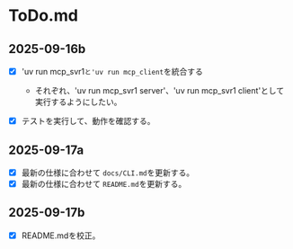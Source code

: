 # ToDo.md

## 2025-09-16b

  - [x] 'uv run mcp_svr1`と'uv run mcp_client`を統合する
    - それぞれ、'uv run mcp_svr1 server'、'uv run mcp_svr1 client'として実行するようにしたい。
  - [x] テストを実行して、動作を確認する。


## 2025-09-17a

  - [x] 最新の仕様に合わせて `docs/CLI.md`を更新する。
  - [x] 最新の仕様に合わせて `README.md`を更新する。

## 2025-09-17b

  - [x] README.mdを校正。

